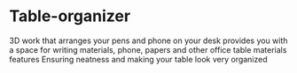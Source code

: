 # Table-organizer
3D work that arranges your pens and phone on your desk
provides you with a space for writing materials, phone, papers and other office table materials features
Ensuring neatness and making your table look very organized
